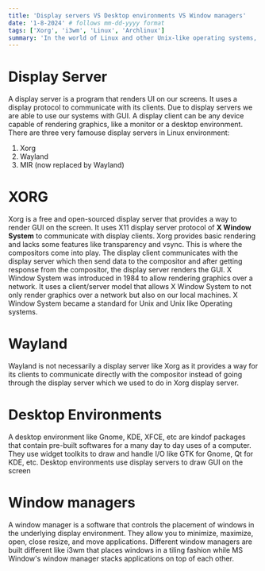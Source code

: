 ```yaml
---
title: 'Display servers VS Desktop environments VS Window managers'
date: '1-8-2024' # follows mm-dd-yyyy format
tags: ['Xorg', 'i3wm', 'Linux', 'Archlinux']
summary: 'In the world of Linux and other Unix-like operating systems, the terms "display server," "desktop environment," and "window manager" are often used interchangeably, but they each refer to distinct components of the graphical user interface (GUI). In this blog we will go over their differences to better understand them'
---
```


# Display Server

A display server is a program that renders UI on our screens. It uses a display protocol to communicate with its clients. Due to display servers we are able to use our systems with GUI.
A display client can be any device capable of rendering graphics, like a monitor or a desktop environment.
There are three very famouse display servers in Linux environment:

1. Xorg
2. Wayland
3. MIR (now replaced by Wayland)

# XORG

Xorg is a free and open-sourced display server that provides a way to render GUI on the screen. It uses X11 display server protocol of **X Window System** to communicate with display clients.
Xorg provides basic rendering and lacks some features like transparency and vsync. This is where the compositors come into play. The display client communicates with the display server which then send data to the compositor and after getting response from the compositor, the display server renders the GUI.
X Window System was introduced in 1984 to allow rendering graphics over a network. It uses a client/server model that allows X Window System to not only render graphics over a network but also on our local machines. X Window System became a standard for Unix and Unix like Operating systems.

# Wayland

Wayland is not necessarily a display server like Xorg as it provides a way for its clients to communicate directly with the compositor instead of going through the display server which we used to do in Xorg display server.

# Desktop Environments

A desktop environment like Gnome, KDE, XFCE, etc are kindof packages that contain pre-built softwares for a many day to day uses of a computer. They use widget toolkits to draw and handle I/O like GTK for Gnome, Qt for KDE, etc.
Desktop environments use display servers to draw GUI on the screen

# Window managers

A window manager is a software that controls the placement of windows in the underlying display environment. They allow you to minimize, maximize, open, close resize, and move applications. Different window managers are built different like i3wm that places windows in a tiling fashion while MS Window's window manager stacks applications on top of each other.
